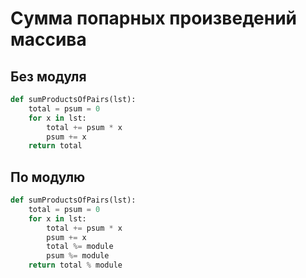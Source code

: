 <h1>Сумма попарных произведений массива</h1>
<h2>Без модуля</h2>

```python
def sumProductsOfPairs(lst):
    total = psum = 0
    for x in lst:
        total += psum * x
        psum += x
    return total
```
<h2>По модулю</h2>

```python
def sumProductsOfPairs(lst):
    total = psum = 0
    for x in lst:
        total += psum * x
        psum += x
        total %= module
        psum %= module
    return total % module
```